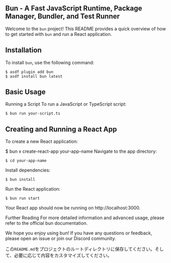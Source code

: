 ## Bun - A Fast JavaScript Runtime, Package Manager, Bundler, and Test Runner


Welcome to the `bun` project! This README provides a quick overview of how to get started with `bun` and run a React application.

## Installation

To install `bun`, use the following command:

```
$ asdf plugin add bun
$ asdf install bun latest
```

## Basic Usage

Running a Script
To run a JavaScript or TypeScript script:

```
$ bun run your-script.ts
```

## Creating and Running a React App
To create a new React application:

$ bun x create-react-app your-app-name
Navigate to the app directory:

```
$ cd your-app-name
```

Install dependencies:

```
$ bun install
```

Run the React application:

```
$ bun run start
```

Your React app should now be running on http://localhost:3000.

Further Reading
For more detailed information and advanced usage, please refer to the official bun documentation.

We hope you enjoy using bun! If you have any questions or feedback, please open an issue or join our Discord community.

この`README.md`をプロジェクトのルートディレクトリに保存してください。そして、必要に応じて内容をカスタマイズしてください。

